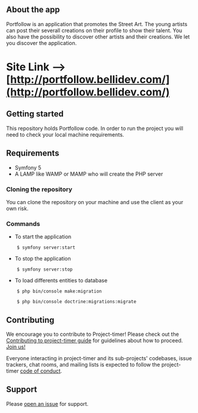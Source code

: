## About the app 
Portfollow is an application that promotes the Street Art. The young artists can post their severall creations on their profile to show their talent. 
You also have the possibility to discover other artists and their creations. 
We let you discover the application.

# Site Link --> [http://portfollow.bellidev.com/](http://portfollow.bellidev.com/)

## Getting started

This repository holds Portfollow code.
In order to run the project you will need to check your local machine requirements.

## Requirements
- Symfony 5
- A LAMP like WAMP or MAMP who will create the PHP server 

### Cloning the repository 
You can clone the repository on your machine and use the client as your own risk.

### Commands
* To start the application
```
    $ symfony server:start
```
* To stop the application
```
    $ symfony server:stop    
```

* To load differents entities to database
```   
    $ php bin/console make:migration 
    
    $ php bin/console doctrine:migrations:migrate
```

## Contributing
We encourage you to contribute to Project-timer! Please check out the
[Contributing to project-timer guide](https://github.com/Ipssi-Portfollow/portfollow/blob/main/CONTRIBUTING.md) for guidelines about how to proceed. [Join us!](https://github.com/Ipssi-Portfollow/portfollow)

Everyone interacting in project-timer and its sub-projects' codebases, issue trackers, chat rooms, and mailing lists is expected to follow the project-timer [code of conduct](https://github.com/Ipssi-Portfollow/portfollow/blob/main/CODE_OF_CONDUCT.md).
## Support

Please
[open an issue](https://github.com/Ipssi-Portfollow/portfollow/issues)
for support.
